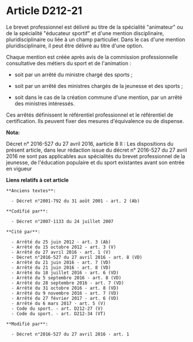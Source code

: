 # Article D212-21

Le brevet professionnel est délivré au titre de la spécialité "animateur" ou de la spécialité "éducateur sportif" et d'une
mention disciplinaire, pluridisciplinaire ou liée à un champ particulier. Dans le cas d'une mention pluridisciplinaire, il
peut être délivré au titre d'une option. 

Chaque mention est créée après avis de la commission professionnelle consultative des métiers du sport et de l'animation : 

- soit par un arrêté du ministre chargé des sports ; 

- soit par un arrêté des ministres chargés de la jeunesse et des sports ; 

- soit dans le cas de la création commune d'une mention, par un arrêté des ministres intéressés. 

Ces arrêtés définissent le référentiel professionnel et le référentiel de certification. Ils peuvent fixer des mesures
d'équivalence ou de dispense.

**Nota:**

Décret n° 2016-527 du 27 avril 2016, aarticle 8 II : Les dispositions du présent article, dans leur rédaction issue du décret
n° 2016-527 du 27 avril 2016 ne sont pas applicables aux spécialités du brevet professionnel de la jeunesse, de l'éducation
populaire et du sport existantes avant son entrée en vigueur

**Liens relatifs à cet article**

	**Anciens textes**:

	  - Décret n°2001-792 du 31 août 2001 - art. 2 (Ab)

	**Codifié par**:

	  - Décret n°2007-1133 du 24 juillet 2007

	**Cité par**:

	  - Arrêté du 25 juin 2012 - art. 3 (Ab)
	  - Arrêté du 15 octobre 2012 - art. 3 (V)
	  - Arrêté du 27 avril 2016 - art. 1 (V)
	  - Décret n°2016-527 du 27 avril 2016 - art. 8 (VD)
	  - Arrêté du 21 juin 2016 - art. 7 (VD)
	  - Arrêté du 21 juin 2016 - art. 8 (VD)
	  - Arrêté du 18 juillet 2016 - art. 6 (VD)
	  - Arrêté du 5 septembre 2016 - art. 8 (VD)
	  - Arrêté du 28 septembre 2016 - art. 7 (VD)
	  - Arrêté du 31 octobre 2016 - art. 8 (VD)
	  - Arrêté du 9 novembre 2016 - art. 7 (VD)
	  - Arrêté du 27 février 2017 - art. 6 (VD)
	  - Arrêté du 6 mars 2017 - art. 5 (V)
	  - Code du sport. - art. D212-27 (V)
	  - Code du sport. - art. D212-34 (VT)

	**Modifié par**:

	  - Décret n°2016-527 du 27 avril 2016 - art. 1
